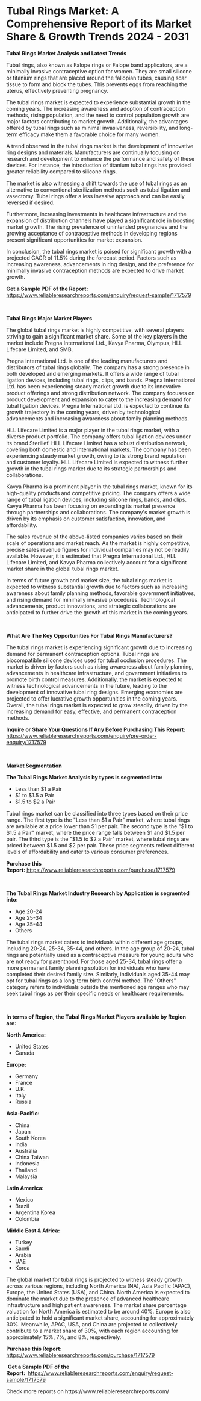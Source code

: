 <p><h1>Tubal Rings Market: A Comprehensive Report of its Market Share & Growth Trends 2024 - 2031</h1></p><p><strong>Tubal Rings Market Analysis and Latest Trends</strong></p>
<p><p>Tubal rings, also known as Falope rings or Falope band applicators, are a minimally invasive contraceptive option for women. They are small silicone or titanium rings that are placed around the fallopian tubes, causing scar tissue to form and block the tubes. This prevents eggs from reaching the uterus, effectively preventing pregnancy.</p><p>The tubal rings market is expected to experience substantial growth in the coming years. The increasing awareness and adoption of contraception methods, rising population, and the need to control population growth are major factors contributing to market growth. Additionally, the advantages offered by tubal rings such as minimal invasiveness, reversibility, and long-term efficacy make them a favorable choice for many women.</p><p>A trend observed in the tubal rings market is the development of innovative ring designs and materials. Manufacturers are continually focusing on research and development to enhance the performance and safety of these devices. For instance, the introduction of titanium tubal rings has provided greater reliability compared to silicone rings.</p><p>The market is also witnessing a shift towards the use of tubal rings as an alternative to conventional sterilization methods such as tubal ligation and vasectomy. Tubal rings offer a less invasive approach and can be easily reversed if desired.</p><p>Furthermore, increasing investments in healthcare infrastructure and the expansion of distribution channels have played a significant role in boosting market growth. The rising prevalence of unintended pregnancies and the growing acceptance of contraceptive methods in developing regions present significant opportunities for market expansion.</p><p>In conclusion, the tubal rings market is poised for significant growth with a projected CAGR of 11.5% during the forecast period. Factors such as increasing awareness, advancements in ring design, and the preference for minimally invasive contraception methods are expected to drive market growth.</p></p>
<p><strong>Get a Sample PDF of the Report:&nbsp;</strong> <a href="https://www.reliableresearchreports.com/enquiry/request-sample/1717579">https://www.reliableresearchreports.com/enquiry/request-sample/1717579</a></p>
<p>&nbsp;</p>
<p><strong>Tubal Rings Major Market Players</strong></p>
<p><p>The global tubal rings market is highly competitive, with several players striving to gain a significant market share. Some of the key players in the market include Pregna International Ltd., Kavya Pharma, Olympus, HLL Lifecare Limited, and SMB. </p><p>Pregna International Ltd. is one of the leading manufacturers and distributors of tubal rings globally. The company has a strong presence in both developed and emerging markets. It offers a wide range of tubal ligation devices, including tubal rings, clips, and bands. Pregna International Ltd. has been experiencing steady market growth due to its innovative product offerings and strong distribution network. The company focuses on product development and expansion to cater to the increasing demand for tubal ligation devices. Pregna International Ltd. is expected to continue its growth trajectory in the coming years, driven by technological advancements and increasing awareness about family planning methods.</p><p>HLL Lifecare Limited is a major player in the tubal rings market, with a diverse product portfolio. The company offers tubal ligation devices under its brand Sterilief. HLL Lifecare Limited has a robust distribution network, covering both domestic and international markets. The company has been experiencing steady market growth, owing to its strong brand reputation and customer loyalty. HLL Lifecare Limited is expected to witness further growth in the tubal rings market due to its strategic partnerships and collaborations.</p><p>Kavya Pharma is a prominent player in the tubal rings market, known for its high-quality products and competitive pricing. The company offers a wide range of tubal ligation devices, including silicone rings, bands, and clips. Kavya Pharma has been focusing on expanding its market presence through partnerships and collaborations. The company's market growth is driven by its emphasis on customer satisfaction, innovation, and affordability.</p><p>The sales revenue of the above-listed companies varies based on their scale of operations and market reach. As the market is highly competitive, precise sales revenue figures for individual companies may not be readily available. However, it is estimated that Pregna International Ltd., HLL Lifecare Limited, and Kavya Pharma collectively account for a significant market share in the global tubal rings market.</p><p>In terms of future growth and market size, the tubal rings market is expected to witness substantial growth due to factors such as increasing awareness about family planning methods, favorable government initiatives, and rising demand for minimally invasive procedures. Technological advancements, product innovations, and strategic collaborations are anticipated to further drive the growth of this market in the coming years.</p></p>
<p>&nbsp;</p>
<p><strong>What Are The Key Opportunities For Tubal Rings Manufacturers?</strong></p>
<p><p>The tubal rings market is experiencing significant growth due to increasing demand for permanent contraception options. Tubal rings are biocompatible silicone devices used for tubal occlusion procedures. The market is driven by factors such as rising awareness about family planning, advancements in healthcare infrastructure, and government initiatives to promote birth control measures. Additionally, the market is expected to witness technological advancements in the future, leading to the development of innovative tubal ring designs. Emerging economies are projected to offer lucrative growth opportunities in the coming years. Overall, the tubal rings market is expected to grow steadily, driven by the increasing demand for easy, effective, and permanent contraception methods.</p></p>
<p><strong>Inquire or Share Your Questions If Any Before Purchasing This Report:</strong> <a href="https://www.reliableresearchreports.com/enquiry/pre-order-enquiry/1717579">https://www.reliableresearchreports.com/enquiry/pre-order-enquiry/1717579</a></p>
<p>&nbsp;</p>
<p><strong>Market Segmentation</strong></p>
<p><strong>The Tubal Rings Market Analysis by types is segmented into:</strong></p>
<p><ul><li>Less than $1 a Pair</li><li>$1 to $1.5 a Pair</li><li>$1.5 to $2 a Pair</li></ul></p>
<p><p>Tubal rings market can be classified into three types based on their price range. The first type is the "Less than $1 a Pair" market, where tubal rings are available at a price lower than $1 per pair. The second type is the "$1 to $1.5 a Pair" market, where the price range falls between $1 and $1.5 per pair. The third type is the "$1.5 to $2 a Pair" market, where tubal rings are priced between $1.5 and $2 per pair. These price segments reflect different levels of affordability and cater to various consumer preferences.</p></p>
<p><strong>Purchase this Report:&nbsp;</strong><a href="https://www.reliableresearchreports.com/purchase/1717579">https://www.reliableresearchreports.com/purchase/1717579</a></p>
<p>&nbsp;</p>
<p><strong>The Tubal Rings Market Industry Research by Application is segmented into:</strong></p>
<p><ul><li>Age 20-24</li><li>Age 25-34</li><li>Age 35-44</li><li>Others</li></ul></p>
<p><p>The tubal rings market caters to individuals within different age groups, including 20-24, 25-34, 35-44, and others. In the age group of 20-24, tubal rings are potentially used as a contraceptive measure for young adults who are not ready for parenthood. For those aged 25-34, tubal rings offer a more permanent family planning solution for individuals who have completed their desired family size. Similarly, individuals aged 35-44 may opt for tubal rings as a long-term birth control method. The "Others" category refers to individuals outside the mentioned age ranges who may seek tubal rings as per their specific needs or healthcare requirements.</p></p>
<p>&nbsp;</p>
<p><strong>In terms of Region, the Tubal Rings Market Players available by Region are:</strong></p>
<p>
    <p> <strong> North America: </strong>
        <ul>
            <li>United States</li>
            <li>Canada</li>
        </ul>
        </p> 
    <p> <strong> Europe: </strong>
        <ul>
            <li>Germany</li>
            <li>France</li>
            <li>U.K.</li>
            <li>Italy</li>
            <li>Russia</li>
        </ul>
        </p> 
    <p> <strong> Asia-Pacific: </strong>
        <ul>
            <li>China</li>
            <li>Japan</li>
            <li>South Korea</li>
            <li>India</li>
            <li>Australia</li>
            <li>China Taiwan</li>
            <li>Indonesia</li>
            <li>Thailand</li>
            <li>Malaysia</li>
        </ul>
        </p> 
    <p> <strong> Latin America: </strong>
        <ul>
            <li>Mexico</li>
            <li>Brazil</li>
            <li>Argentina Korea</li>
            <li>Colombia</li>
        </ul>
        </p> 
    <p> <strong> Middle East & Africa: </strong>
        <ul>
            <li>Turkey</li>
            <li>Saudi</li>
            <li>Arabia</li>
            <li>UAE</li>
            <li>Korea</li>
        </ul>
    </p>
    </p>
<p><p>The global market for tubal rings is projected to witness steady growth across various regions, including North America (NA), Asia Pacific (APAC), Europe, the United States (USA), and China. North America is expected to dominate the market due to the presence of advanced healthcare infrastructure and high patient awareness. The market share percentage valuation for North America is estimated to be around 40%. Europe is also anticipated to hold a significant market share, accounting for approximately 30%. Meanwhile, APAC, USA, and China are projected to collectively contribute to a market share of 30%, with each region accounting for approximately 15%, 7%, and 8%, respectively.</p></p>
<p><strong>Purchase this Report: </strong><a href="https://www.reliableresearchreports.com/purchase/1717579">https://www.reliableresearchreports.com/purchase/1717579</a></p>
<p>&nbsp;<strong>Get a Sample PDF of the Report:&nbsp;&nbsp;</strong><a href="https://www.reliableresearchreports.com/enquiry/request-sample/1717579">https://www.reliableresearchreports.com/enquiry/request-sample/1717579</a></p>
<p><strong></strong></p>
<p>Check more reports on https://www.reliableresearchreports.com/</p>